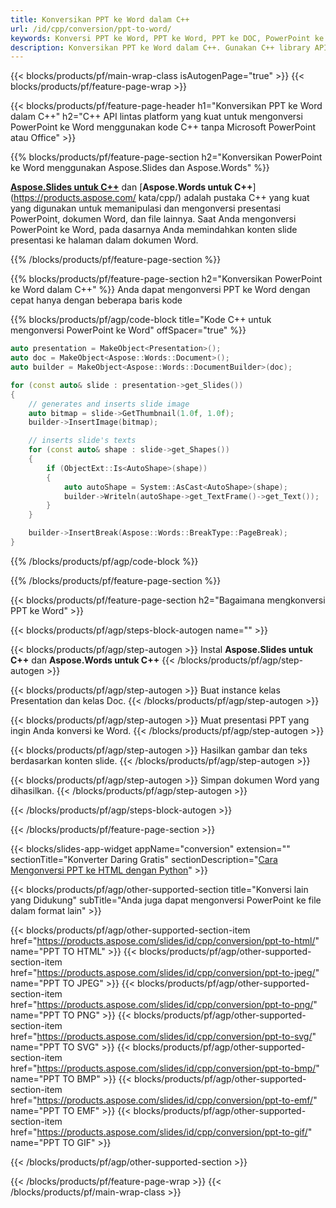 ```yaml
---
title: Konversikan PPT ke Word dalam C++
url: /id/cpp/conversion/ppt-to-word/
keywords: Konversi PPT ke Word, PPT ke Word, PPT ke DOC, PowerPoint ke Word, C++ API, Perpustakaan C++, CPP
description: Konversikan PPT ke Word dalam C++. Gunakan C++ library API untuk mengonversi PowerPoint ke Word
---
```


{{< blocks/products/pf/main-wrap-class isAutogenPage="true" >}}
{{< blocks/products/pf/feature-page-wrap >}}

{{< blocks/products/pf/feature-page-header h1="Konversikan PPT ke Word dalam C++" h2="C++ API lintas platform yang kuat untuk mengonversi PowerPoint ke Word menggunakan kode C++ tanpa Microsoft PowerPoint atau Office" >}}

{{% blocks/products/pf/feature-page-section h2="Konversikan PowerPoint ke Word menggunakan Aspose.Slides dan Aspose.Words" %}}

[**Aspose.Slides untuk C++**](https://products.aspose.com/slides/id/cpp/) dan [**Aspose.Words untuk C++**](https://products.aspose.com/ kata/cpp/) adalah pustaka C++ yang kuat yang digunakan untuk memanipulasi dan mengonversi presentasi PowerPoint, dokumen Word, dan file lainnya. Saat Anda mengonversi PowerPoint ke Word, pada dasarnya Anda memindahkan konten slide presentasi ke halaman dalam dokumen Word.

{{% /blocks/products/pf/feature-page-section %}}




{{% blocks/products/pf/feature-page-section  h2="Konversikan PowerPoint ke Word dalam C++" %}}
Anda dapat mengonversi PPT ke Word dengan cepat hanya dengan beberapa baris kode

{{% blocks/products/pf/agp/code-block title="Kode C++ untuk mengonversi PowerPoint ke Word" offSpacer="true" %}}
```cpp
auto presentation = MakeObject<Presentation>();
auto doc = MakeObject<Aspose::Words::Document>();
auto builder = MakeObject<Aspose::Words::DocumentBuilder>(doc);

for (const auto& slide : presentation->get_Slides())
{
    // generates and inserts slide image
    auto bitmap = slide->GetThumbnail(1.0f, 1.0f);
    builder->InsertImage(bitmap);

    // inserts slide's texts
    for (const auto& shape : slide->get_Shapes())
    {
        if (ObjectExt::Is<AutoShape>(shape))
        {
            auto autoShape = System::AsCast<AutoShape>(shape);
            builder->Writeln(autoShape->get_TextFrame()->get_Text());
        }
    }

    builder->InsertBreak(Aspose::Words::BreakType::PageBreak);
}
```
{{% /blocks/products/pf/agp/code-block %}}

{{% /blocks/products/pf/feature-page-section %}}




{{< blocks/products/pf/feature-page-section  h2="Bagaimana mengkonversi PPT ke Word" >}}


{{< blocks/products/pf/agp/steps-block-autogen name="" >}}


{{< blocks/products/pf/agp/step-autogen >}}
Instal **Aspose.Slides untuk C++** dan **Aspose.Words untuk C++** 
{{< /blocks/products/pf/agp/step-autogen >}}

{{< blocks/products/pf/agp/step-autogen >}}
Buat instance kelas Presentation dan kelas Doc.
{{< /blocks/products/pf/agp/step-autogen >}}

{{< blocks/products/pf/agp/step-autogen >}}
Muat presentasi PPT yang ingin Anda konversi ke Word.
{{< /blocks/products/pf/agp/step-autogen >}}

{{< blocks/products/pf/agp/step-autogen >}}
Hasilkan gambar dan teks berdasarkan konten slide.
{{< /blocks/products/pf/agp/step-autogen >}}

{{< blocks/products/pf/agp/step-autogen >}}
Simpan dokumen Word yang dihasilkan.
{{< /blocks/products/pf/agp/step-autogen >}}


{{< /blocks/products/pf/agp/steps-block-autogen >}}


{{< /blocks/products/pf/feature-page-section >}}




{{< blocks/slides-app-widget  appName="conversion" extension="" sectionTitle="Konverter Daring Gratis" sectionDescription="[Cara Mengonversi PPT ke HTML dengan Python](https://products.aspose.com/slides/id/en/python-net/conversion/ppt-to-html/)" >}}

{{< blocks/products/pf/agp/other-supported-section title="Konversi lain yang Didukung" subTitle="Anda juga dapat mengonversi PowerPoint ke file dalam format lain" >}}


{{< blocks/products/pf/agp/other-supported-section-item href="https://products.aspose.com/slides/id/cpp/conversion/ppt-to-html/" name="PPT TO HTML" >}}
{{< blocks/products/pf/agp/other-supported-section-item href="https://products.aspose.com/slides/id/cpp/conversion/ppt-to-jpeg/" name="PPT TO JPEG" >}}
{{< blocks/products/pf/agp/other-supported-section-item href="https://products.aspose.com/slides/id/cpp/conversion/ppt-to-png/" name="PPT TO PNG" >}}
{{< blocks/products/pf/agp/other-supported-section-item href="https://products.aspose.com/slides/id/cpp/conversion/ppt-to-svg/" name="PPT TO SVG" >}}
{{< blocks/products/pf/agp/other-supported-section-item href="https://products.aspose.com/slides/id/cpp/conversion/ppt-to-bmp/" name="PPT TO BMP" >}}
{{< blocks/products/pf/agp/other-supported-section-item href="https://products.aspose.com/slides/id/cpp/conversion/ppt-to-emf/" name="PPT TO EMF" >}}
{{< blocks/products/pf/agp/other-supported-section-item href="https://products.aspose.com/slides/id/cpp/conversion/ppt-to-gif/" name="PPT TO GIF" >}}



{{< /blocks/products/pf/agp/other-supported-section >}}

{{< /blocks/products/pf/feature-page-wrap >}}
{{< /blocks/products/pf/main-wrap-class >}}